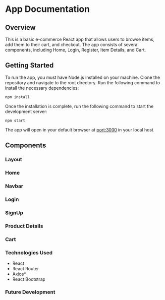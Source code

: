 # App Documentation

## Overview

This is a basic e-commerce React app that allows users to browse items, add them to their cart, and checkout. The app consists of several components, including Home, Login, Register, Item Details, and Cart.

## Getting Started

To run the app, you must have Node.js installed on your machine. Clone the repository and navigate to the root directory. Run the following command to install the necessary dependencies:

```text
npm install
```

Once the installation is complete, run the following command to start the development server:

```text
npm start
```

The app will open in your default browser at [port:3000](http://localhost:3000) in your local host.

## Components

### Layout

### Home

### Navbar

### Login

### SignUp

### Product Details

### Cart

### Technologies Used

* React
* React Router
* Axios*
* React Bootstrap

### Future Development

